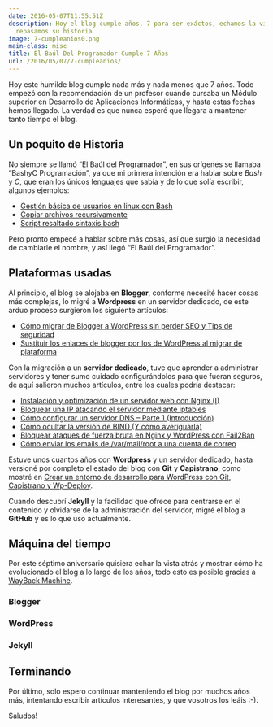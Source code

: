```yaml
---
date: 2016-05-07T11:55:51Z
description: Hoy el blog cumple años, 7 para ser exáctos, echamos la vista atrás y
  repasamos su historia
image: 7-cumpleanios0.png
main-class: misc
title: El Baúl Del Programador Cumple 7 Años
url: /2016/05/07/7-cumpleanios/
---
```


<figure>
<a href="/assets/img/7-cumpleanios0.png"><amp-img on="tap:lightbox1" role="button" tabindex="0" layout="responsive" src="/assets/img/7-cumpleanios0.png" title="{{ page.title }}" alt="{{ page.title }}" width="1024px" height="512px" /></a>
</figure>

Hoy este humilde blog cumple nada más y nada menos que 7 años. Todo empezó con la recomendación de un profesor cuando cursaba un Módulo superior en Desarrollo de Aplicaciones Informáticas, y hasta estas fechas hemos llegado. La verdad es que nunca esperé que llegara a mantener tanto tiempo el blog.

<!--ad-->

## Un poquito de Historia

No siempre se llamó “El Baúl del Programador”, en sus orígenes se llamaba “BashyC Programación”, ya que mi primera intención era hablar sobre _Bash_ y _C_, que eran los únicos lenguajes que sabía y de lo que solía escribir, algunos ejemplos:

- [Gestión básica de usuarios en linux con Bash](/gestion-basica-de-usuarios-en-linux/ "Gestión básica de usuarios en linux con Bash")
- [Copiar archivos recursivamente](/copiar-archivos-recursivamente/ "Copiar archivos recursivamente")
- [Script resaltado sintaxis bash](/script-resaltado-sintaxis-bash/ "Script resaltado sintaxis bash")

Pero pronto empecé a hablar sobre más cosas, así que surgió la necesidad de cambiarle el nombre, y así llegó “El Baúl del Programador”.

## Plataformas usadas

Al principio, el blog se alojaba en __Blogger__, conforme necesité hacer cosas más complejas, lo migré a __Wordpress__ en un servidor dedicado, de este arduo proceso surgieron los siguiente artículos:

- [Cómo migrar de Blogger a WordPress sin perder SEO y Tips de seguridad](/como-migrar-de-blogger-a-wordpress-sin-perder-seo-y-tips-de-seguridad/ "Cómo migrar de Blogger a WordPress sin perder SEO y Tips de seguridad")
- [Sustituir los enlaces de blogger por los de WordPress al migrar de plataforma](/sustituir-los-enlaces-de-blogger-por-los-de-wordpress-al-migrar-de-plataforma/ "Sustituir los enlaces de blogger por los de WordPress al migrar de plataforma")

Con la migración a un __servidor dedicado__, tuve que aprender a administrar servidores y tener sumo cuidado configurándolos para que fueran seguros, de aquí salieron muchos artículos, entre los cuales podría destacar:

- [Instalación y optimización de un servidor web con Nginx (I)](/instalacion-optimizacion-servidor-web-nginx-i/ "Instalación y optimización de un servidor web con Nginx (I)")
- [Bloquear una IP atacando el servidor mediante iptables](/bloquear-una-ip-atacanto-el-servidor-mediante-iptables/ "Bloquear una IP atacando el servidor mediante iptables")
- [Cómo configurar un servidor DNS – Parte 1 (Introducción)](/como-configurar-un-servidor-dns/ "Cómo configurar un servidor DNS – Parte 1 (Introducción)")
- [Cómo ocultar la versión de BIND (Y cómo averiguarla)](/como-ocultar-la-version-de-bind-y-como-averiguarla/ "Cómo ocultar la versión de BIND (Y cómo averiguarla)")
- [Bloquear ataques de fuerza bruta en Nginx y WordPress con Fail2Ban](/bloquear-ataques-de-fuerza-bruta-en-nginx-y-wordpress-con-fail2ban/ "Bloquear ataques de fuerza bruta en Nginx y WordPress con Fail2Ban")
- [Cómo enviar los emails de /var/mail/root a una cuenta de correo](/como-enviar-los-emails-de-varmailroot-una-cuenta-de-correo/ "Cómo enviar los emails de /var/mail/root a una cuenta de correo")

Estuve unos cuantos años con __Wordpress__ y un servidor dedicado, hasta versioné por completo el estado del blog con __Git__ y __Capistrano__, como mostré en [Crear un entorno de desarrollo para WordPress con Git, Capistrano y Wp-Deploy](/crear-un-entorno-de-desarrollo-para-wordpress-con-git-capistrano-y-wp-deploy/ "Crear un entorno de desarrollo para WordPress con Git, Capistrano y Wp-Deploy").

Cuando descubrí __Jekyll__ y la facilidad que ofrece para centrarse en el contenido y olvidarse de la administración del servidor, migré el blog a __GitHub__ y es lo que uso actualmente.

## Máquina del tiempo

Por este séptimo aniversario quisiera echar la vista atrás y mostrar cómo ha evolucionado el blog a lo largo de los años, todo esto es posible gracias a <a href="https://web.archive.org" target="_blank" title="WayBack Machine">WayBack Machine</a>.

### Blogger

<figure>
<a href="/assets/img/7-cumpleanios1.png"><amp-img on="tap:lightbox1" role="button" tabindex="0" layout="responsive" src="/assets/img/7-cumpleanios1.png" title="{{ page.title }}" alt="{{ page.title }}" width="1882px" height="987px" /></a>
</figure>
<figure>
<a href="/assets/img/7-cumpleanios2.png"><amp-img on="tap:lightbox1" role="button" tabindex="0" layout="responsive" src="/assets/img/7-cumpleanios2.png" title="{{ page.title }}" alt="{{ page.title }}" width="1879px" height="987px" /></a>
</figure>

### WordPress

<figure>
<a href="/assets/img/7-cumpleanios3.png"><amp-img on="tap:lightbox1" role="button" tabindex="0" layout="responsive" src="/assets/img/7-cumpleanios3.png" title="{{ page.title }}" alt="{{ page.title }}" width="1880px" height="984px" /></a>
</figure>
<figure>
<a href="/assets/img/7-cumpleanios4.png"><amp-img on="tap:lightbox1" role="button" tabindex="0" layout="responsive" src="/assets/img/7-cumpleanios4.png" title="{{ page.title }}" alt="{{ page.title }}" width="1877px" height="984px" /></a>
</figure>
<figure>
<a href="/assets/img/7-cumpleanios5.png"><amp-img on="tap:lightbox1" role="button" tabindex="0" layout="responsive" src="/assets/img/7-cumpleanios5.png" title="{{ page.title }}" alt="{{ page.title }}" width="1882px" height="985px" /></a>
</figure>

### Jekyll

<figure>
<a href="/assets/img/7-cumpleanios6.png"><amp-img on="tap:lightbox1" role="button" tabindex="0" layout="responsive" src="/assets/img/7-cumpleanios6.png" title="{{ page.title }}" alt="{{ page.title }}" width="1134px" height="1046px" /></a>
</figure>


## Terminando

Por último, solo espero continuar manteniendo el blog por muchos años más, intentando escribir artículos interesantes, y que vosotros los leáis :-).

Saludos!
